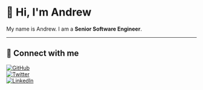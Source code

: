 # 👋 Hi, I'm Andrew

My name is Andrew. I am a **Senior Software Engineer**.

---

## 🔗 Connect with me

[![GitHub](https://img.shields.io/badge/GitHub-181717?style=for-the-badge&logo=github&logoColor=white)](https://github.com/your-username)  
[![Twitter](https://img.shields.io/badge/Twitter-1DA1F2?style=for-the-badge&logo=twitter&logoColor=white)](https://twitter.com/your-twitter)  
[![LinkedIn](https://img.shields.io/badge/LinkedIn-0077B5?style=for-the-badge&logo=linkedin&logoColor=white)](https://www.linkedin.com/in/your-linkedin/)
